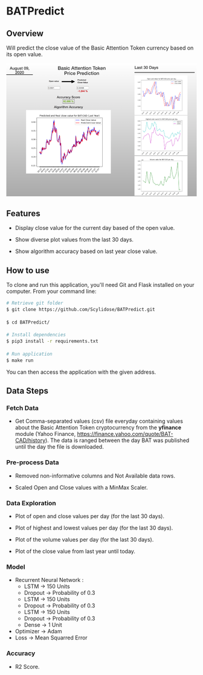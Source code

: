 # BATPredict

## Overview 

Will predict the close value of the Basic Attention Token currency based on its open value.

![CryptoCurrency png](https://github.com/Scylidose/BATPredict/blob/master/img/crypto_bat-img.png)  

## Features

- Display close value for the current day based of the open value.  

- Show diverse plot values from the last 30 days.  

- Show algorithm accuracy based on last year close value.  


## How to use

To clone and run this application, you'll need Git and Flask installed on your computer. From your command line:

```bash
# Retrieve git folder
$ git clone https://github.com/Scylidose/BATPredict.git

$ cd BATPredict/

# Install dependencies 
$ pip3 install -r requirements.txt

# Run application
$ make run
```

You can then access the application with the given address.  

## Data Steps

### Fetch Data

- Get Comma-separated values (csv) file everyday containing values about the Basic Attention Token cryptocurrency from the **yfinance** module (Yahoo Finance, https://finance.yahoo.com/quote/BAT-CAD/history). The data is ranged between the day BAT was published until the day the file is downloaded.  

### Pre-process Data

- Removed non-informative columns and Not Available data rows.  

- Scaled Open and Close values with a MinMax Scaler.  


### Data Exploration

- Plot of open and close values per day (for the last 30 days).  

- Plot of highest and lowest values per day (for the last 30 days).  

- Plot of the volume values per day (for the last 30 days).  

- Plot of the close value from last year until today.   

### Model

- Recurrent Neural Network :  
    - LSTM -> 150 Units  
    - Dropout -> Probability of 0.3  
    - LSTM -> 150 Units  
    - Dropout -> Probability of 0.3  
    - LSTM -> 150 Units  
    - Dropout -> Probability of 0.3  
    - Dense -> 1 Unit  
- Optimizer -> Adam  
- Loss -> Mean Squarred Error

### Accuracy

- R2 Score.  


